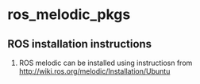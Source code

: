 # ros_melodic_pkgs

## ROS installation instructions
1. ROS melodic can be installed using instructiosn from http://wiki.ros.org/melodic/Installation/Ubuntu
